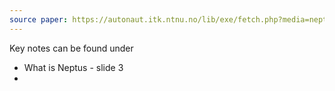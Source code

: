 ```yaml
---
source paper: https://autonaut.itk.ntnu.no/lib/exe/fetch.php?media=neptus-tutorial.pdf
---
```


Key notes can be found under
- What is Neptus - slide 3
- 